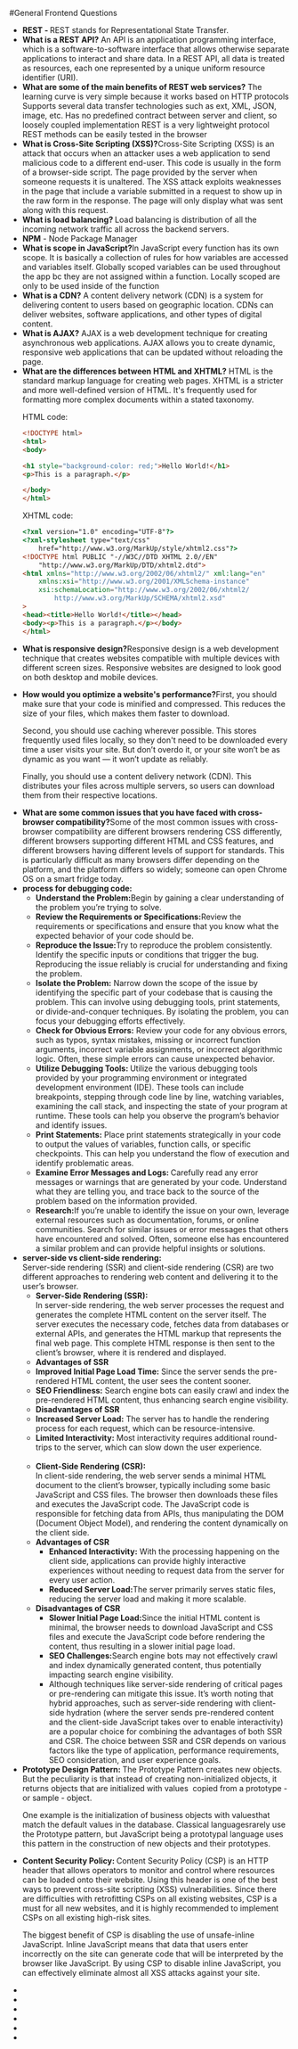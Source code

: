 #General Frontend Questions

<ul>
<li><b> REST - </b> REST stands for Representational State Transfer. </li>
<li><b>What is a REST API?</b> An API is an application programming interface, which is a software-to-software interface that allows otherwise separate applications to interact and share data. In a REST API, all data is treated as resources, each one represented by a unique uniform resource identifier (URI). </li>

<li> <b>What are some of the main benefits of REST web services?</b> The learning curve is very simple because it works based on HTTP protocols
Supports several data transfer technologies such as ext, XML, JSON, image, etc.
Has no predefined contract between server and client, so loosely coupled implementation
REST is a very lightweight protocol
REST methods can be easily tested in the browser</li>
<li><b>What is Cross-Site Scripting (XSS)?</b>Cross-Site Scripting (XSS) is an attack that occurs when an attacker uses a web application to send malicious code to a different end-user. This code is usually in the form of a browser-side script.
The page provided by the server when someone requests it is unaltered. The XSS attack exploits weaknesses in the page that include a variable submitted in a request to show up in the raw form in the response. The page will only display what was sent along with this request.</li>
<li><b>What is load balancing? </b>Load balancing is distribution of all the incoming network traffic all across the backend servers. 
</li>
<li><b>NPM</b> - Node Package Manager</li>
<li><b> What is scope in JavaScript?</b>In JavaScript every function has its own scope. It is basically a collection of rules for how variables are accessed and variables itself. Globally scoped variables can be used throughout the app bc they are not assigned within a function. Locally scoped are only to be used inside of the function</li>
 <li><b>What is a CDN?</b> A content delivery network (CDN) is a system for delivering content to users based on geographic location. CDNs can deliver websites, software applications, and other types of digital content.</li>
 <li><b>What is AJAX?</b> AJAX is a web development technique for creating asynchronous web applications. AJAX allows you to create dynamic, responsive web applications that can be updated without reloading the page.</li>
 <li><b>What are the differences between HTML and XHTML?</b> HTML is the standard markup language for creating web pages. XHTML is a stricter and more well-defined version of HTML. It's frequently used for formatting more complex documents within a stated taxonomy.

HTML code:

```HTML
<!DOCTYPE html>
<html>
<body>

<h1 style="background-color: red;">Hello World!</h1>
<p>This is a paragraph.</p>

</body>
</html>
```

XHTML code:
```HTML
<?xml version="1.0" encoding="UTF-8"?>
<?xml-stylesheet type="text/css" 
    href="http://www.w3.org/MarkUp/style/xhtml2.css"?>
<!DOCTYPE html PUBLIC "-//W3C//DTD XHTML 2.0//EN"
    "http://www.w3.org/MarkUp/DTD/xhtml2.dtd">
<html xmlns="http://www.w3.org/2002/06/xhtml2/" xml:lang="en"
    xmlns:xsi="http://www.w3.org/2001/XMLSchema-instance"
    xsi:schemaLocation="http://www.w3.org/2002/06/xhtml2/
        http://www.w3.org/MarkUp/SCHEMA/xhtml2.xsd"
>
<head><title>Hello World!</title></head>
<body><p>This is a paragraph.</p></body>
</html>
```
</li>
 <li><b>What is responsive design?</b>Responsive design is a web development technique that creates websites compatible with multiple devices with different screen sizes. Responsive websites are designed to look good on both desktop and mobile devices.</li>
</ul>
<ul>
<li><b>How would you optimize a website's performance?</b>First, you should make sure that your code is minified and compressed. This reduces the size of your files, which makes them faster to download. 

Second, you should use caching wherever possible. This stores frequently used files locally, so they don't need to be downloaded every time a user visits your site. But don’t overdo it, or your site won’t be as dynamic as you want — it won’t update as reliably.

Finally, you should use a content delivery network (CDN). This distributes your files across multiple servers, so users can download them from their respective locations. </li>
<li><b>What are some common issues that you have faced with cross-browser compatibility?</b>Some of the most common issues with cross-browser compatibility are different browsers rendering CSS differently, different browsers supporting different HTML and CSS features, and different browsers having different levels of support for standards. This is particularly difficult as many browsers differ depending on the platform, and the platform differs so widely; someone can open Chrome OS on a smart fridge today.</li>
<li><b>process for debugging code: </b>
<ul>
<li><b>Understand the Problem:</b>Begin by gaining a clear understanding of the problem you’re trying to solve.</li>
<li><b>Review the Requirements or Specifications:</b>Review the requirements or specifications and ensure that you know what the expected behavior of your code should be.</li>
<li><b>Reproduce the Issue:</b>Try to reproduce the problem consistently. Identify the specific inputs or conditions that trigger the bug. Reproducing the issue reliably is crucial for understanding and fixing the problem.</li>
<li><b>Isolate the Problem:</b> Narrow down the scope of the issue by identifying the specific part of your codebase that is causing the problem. This can involve using debugging tools, print statements, or divide-and-conquer techniques. By isolating the problem, you can focus your debugging efforts effectively.</li>
<li><b>Check for Obvious Errors:</b> Review your code for any obvious errors, such as typos, syntax mistakes, missing or incorrect function arguments, incorrect variable assignments, or incorrect algorithmic logic. Often, these simple errors can cause unexpected behavior.</li>
<li><b>Utilize Debugging Tools: </b>Utilize the various debugging tools provided by your programming environment or integrated development environment (IDE). These tools can include breakpoints, stepping through code line by line, watching variables, examining the call stack, and inspecting the state of your program at runtime. These tools can help you observe the program’s behavior and identify issues.</li>
 <li><b>Print Statements:</b> Place print statements strategically in your code to output the values of variables, function calls, or specific checkpoints. This can help you understand the flow of execution and identify problematic areas.</li>
 <li><b>Examine Error Messages and Logs: </b>Carefully read any error messages or warnings that are generated by your code. Understand what they are telling you, and trace back to the source of the problem based on the information provided.</li>
  <li><b>Research:</b>If you’re unable to identify the issue on your own, leverage external resources such as documentation, forums, or online communities. Search for similar issues or error messages that others have encountered and solved. Often, someone else has encountered a similar problem and can provide helpful insights or solutions.</li>
</ul>
</li>
<li><b>server-side vs client-side rendering:<br> </b>Server-side rendering (SSR) and client-side rendering (CSR) are two different approaches to rendering web content and delivering it to the user’s browser.
<ul>
<li><b>Server-Side Rendering (SSR):</b><br>In server-side rendering, the web server processes the request and generates the complete HTML content on the server itself. The server executes the necessary code, fetches data from databases or external APIs, and generates the HTML markup that represents the final web page. This complete HTML response is then sent to the client’s browser, where it is rendered and displayed.</li>
<li><b>Advantages of SSR</b></li>
<li><b>Improved Initial Page Load Time:</b> Since the server sends the pre-rendered HTML content, the user sees the content sooner.</li>

<li><b>SEO Friendliness:</b> Search engine bots can easily crawl and index the pre-rendered HTML content, thus enhancing search engine visibility.</li>

<li><b>Disadvantages of SSR</b></li>

<li><b>Increased Server Load:</b> The server has to handle the rendering process for each request, which can be resource-intensive.</li>

<li><b>Limited Interactivity:</b> Most interactivity requires additional round-trips to the server, which can slow down the user experience.</li>
</ul>
<ul>
<br>
<li><b>Client-Side Rendering (CSR):</b><br> In client-side rendering, the web server sends a minimal HTML document to the client’s browser, typically including some basic JavaScript and CSS files. The browser then downloads these files and executes the JavaScript code. The JavaScript code is responsible for fetching data from APIs, thus manipulating the DOM (Document Object Model), and rendering the content dynamically on the client side.</li>
<li><b>Advantages of CSR</b>
<ul>
<li><b>Enhanced Interactivity:</b> With the processing happening on the client side, applications can provide highly interactive experiences without needing to request data from the server for every user action.</li>
<li><b>Reduced Server Load:</b>The server primarily serves static files, reducing the server load and making it more scalable.</li>
</ul>
</li>
 <li><b>Disadvantages of CSR</b>
 <ul><li><b>Slower Initial Page Load:</b>Since the initial HTML content is minimal, the browser needs to download JavaScript and CSS files and execute the JavaScript code before rendering the content, thus resulting in a slower initial page load.</li>
 <li><b>SEO Challenges:</b>Search engine bots may not effectively crawl and index dynamically generated content, thus potentially impacting search engine visibility.</li>
 <li>Although techniques like server-side rendering of critical pages or pre-rendering can mitigate this issue. It’s worth noting that hybrid approaches, such as server-side rendering with client-side hydration (where the server sends pre-rendered content and the client-side JavaScript takes over to enable interactivity) are a popular choice for combining the advantages of both SSR and CSR. The choice between SSR and CSR depends on various factors like the type of application, performance requirements, SEO consideration, and user experience goals.
 </li></ul>
 </li>

</ul>
 <li><b>Prototype Design Pattern: </b>The Prototype Pattern creates new objects. But the peculiarity is that instead of creating non-initialized objects, it returns objects that are initialized with values ​​ copied from a prototype - or sample - object.

One example is the initialization of business objects with values ​​that match the default values ​​in the database. Classical languages ​​rarely use the Prototype pattern, but JavaScript being a prototypal language uses this pattern in the construction of new objects and their prototypes.</li>
 <li><b>Content Security Policy: </b>Content Security Policy (CSP) is an HTTP header that allows operators to monitor and control where resources can be loaded onto their website. Using this header is one of the best ways to prevent cross-site scripting (XSS) vulnerabilities. Since there are difficulties with retrofitting CSPs on all existing websites, CSP is a must for all new websites, and it is highly recommended to implement CSPs on all existing high-risk sites.

The biggest benefit of CSP is disabling the use of unsafe-inline JavaScript. Inline JavaScript means that data that users enter incorrectly on the site can generate code that will be interpreted by the browser like JavaScript. By using CSP to disable inline JavaScript, you can effectively eliminate almost all XSS attacks against your site.</li>
<li><b></b></li>
<li><b></b></li>
 <li><b></b></li>
 <li><b></b></li>
 <li><b></b></li>
 <li><b></b></li>
</ul>
